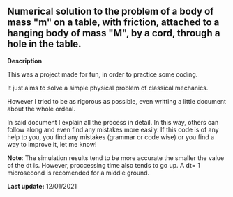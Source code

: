 ## Numerical solution to the problem of a body of mass "m" on a table, with friction, attached to a hanging body of mass "M", by a cord, through a hole in the table.

**Description**

This was a project made for fun, in order to practice some coding.

It just aims to solve a simple physical problem of classical mechanics.

However I tried to be as rigorous as possible, even writting a little document about the whole ordeal.

In said document I explain all the process in detail. In this way, others can follow along and even find any mistakes more easily.
If this code is of any help to you, you find any mistakes (grammar or code wise) or you find a way to improve it, let me know!

**Note**:
The simulation results tend to be more accurate the smaller the value of the dt is.
However, proccessing time also tends to go up. A dt= 1 microsecond is recomended for a middle ground.

**Last update:**
12/01/2021


